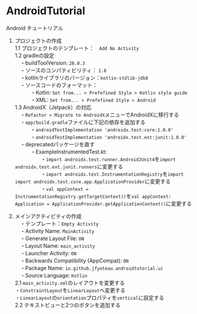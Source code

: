 # AndroidTutorial
Android チュートリアル

1. プロジェクトの作成  
1.1 プロジェクトのテンプレート：　`Add No Activity`  
1.2 gradleの設定  
　・buildToolVersion: `28.0.3`  
　・ソースのコンパティビリティ： `1.8`  
　・kotlinライブラリのバージョン：`kotlin-stdlib-jdk8`  
　・ソースコードのフォーマット：  
　　　・Kotlin: `Set from... > Prefefined Style > Kotlin style guide`  
　　　・XML: `Set from... > Prefefined Style > Android`  
1.3 AndroidX（Jetpack）の対応  
　・`Refactor > Migrate to AndroidX`メニューでAndroidXに移行する  
　・`app/build.gradle`ファイルに下記の依存を追加する  
　　　・`androidTestImplementation 'androidx.test:core:1.0.0'`  
　　　・`androidTestImplementation 'androidx.test.ext:junit:1.0.0'`  
　・deprecatedパッケージを直す  
　　　・ExampleInstrumentedTest.kt:  
　　　　　・`import androidx.test.runner.AndroidJUnit4`を`import androidx.test.ext.junit.runners`に変更する  
　　　　　・`import androidx.test.InstrumentationRegistry`を`import import androidx.test.core.app.ApplicationProvider`に変更する  
　　　　　・`val appContext = InstrumentationRegistry.getTargetContext()`を`val appContext: Application = ApplicationProvider.getApplicationContext()`に変更する

2. メインアクティビティの作成  
　・テンプレート：`Empty Activity`  
　・Activity Name: `MainActivity`  
　・Generate Layout File: `ON`  
　・Layout Name: `main_activity`  
　・Launcher Activity: `ON`  
　・Backwards Compatibility (AppCompat): `ON`  
　・Package Name: `io.github.jfyoteau.androidtutorial.ui`  
　・Source Language: `Kotlin`  
2.1 `main_activity.xml`のレイアウトを変更する  
・`ConstraintLayout`を`LinearLayout`へ変更する  
・`LinearLayout`の`orientation`プロパティを`vertical`に設定する  
2.2 テキストビューと2つのボタンを追加する  
